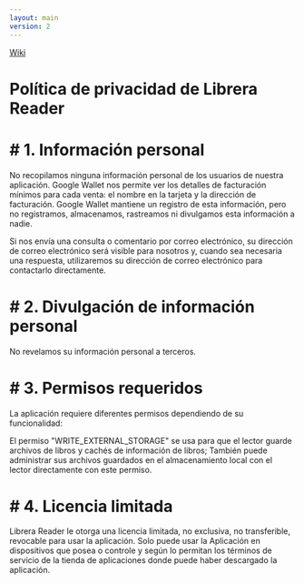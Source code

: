 ```yaml
---
layout: main
version: 2
---
```

[Wiki](/wiki/es)

# Política de privacidad de Librera Reader


# # 1. Información personal

No recopilamos ninguna información personal de los usuarios de nuestra aplicación.
Google Wallet nos permite ver los detalles de facturación mínimos para cada venta: el nombre en la tarjeta y la dirección de facturación.
Google Wallet mantiene un registro de esta información, pero no registramos, almacenamos, rastreamos ni divulgamos esta información a nadie.

Si nos envía una consulta o comentario por correo electrónico, su dirección de correo electrónico será visible para nosotros y, cuando sea necesaria una respuesta, utilizaremos su dirección de correo electrónico para contactarlo directamente.

# # 2. Divulgación de información personal

No revelamos su información personal a terceros.

# # 3. Permisos requeridos

La aplicación requiere diferentes permisos dependiendo de su funcionalidad:

El permiso &quot;WRITE_EXTERNAL_STORAGE&quot; se usa para que el lector guarde archivos de libros y cachés de información de libros;
También puede administrar sus archivos guardados en el almacenamiento local con el lector directamente con este permiso.

# # 4. Licencia limitada

Librera Reader le otorga una licencia limitada, no exclusiva, no transferible, revocable para usar la aplicación.
Solo puede usar la Aplicación en dispositivos que posea o controle y según lo permitan los términos de servicio de la tienda de aplicaciones donde puede haber descargado la aplicación.
